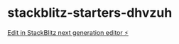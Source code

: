 # stackblitz-starters-dhvzuh

[Edit in StackBlitz next generation editor ⚡️](https://stackblitz.com/~/github.com/joseramos424/stackblitz-starters-dhvzuh)